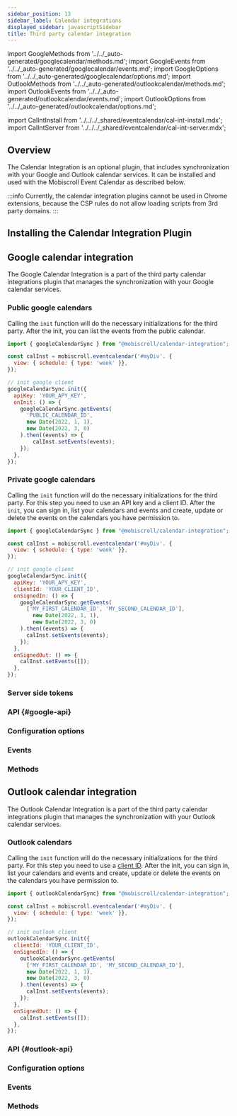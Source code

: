 ```yaml
---
sidebar_position: 13
sidebar_label: Calendar integrations
displayed_sidebar: javascriptSidebar
title: Third party calendar integration
---
```


import GoogleMethods from '../../_auto-generated/googlecalendar/methods.md';
import GoogleEvents from '../../_auto-generated/googlecalendar/events.md';
import GoogleOptions from '../../_auto-generated/googlecalendar/options.md';
import OutlookMethods from '../../_auto-generated/outlookcalendar/methods.md';
import OutlookEvents from '../../_auto-generated/outlookcalendar/events.md';
import OutlookOptions from '../../_auto-generated/outlookcalendar/options.md';

import CalIntInstall from '../../../_shared/eventcalendar/cal-int-install.mdx';
import CalIntServer from '../../../_shared/eventcalendar/cal-int-server.mdx';

## Overview

The Calendar Integration is an optional plugin, that includes synchronization with your Google and Outlook calendar services. It can be installed and used with the Mobiscroll Event Calendar as described below.

:::info
Currently, the calendar integration plugins cannot be used in Chrome extensions, because the CSP rules do not allow loading scripts from 3rd party domains.
:::

## Installing the Calendar Integration Plugin

<CalIntInstall />

## Google calendar integration

The Google Calendar Integration is a part of the third party calendar integrations plugin that manages the synchronization with your Google calendar services.

### Public google calendars

Calling the `init` function will do the necessary initializations for the third party. After the init, you can list the events from the public calendar.

```js
import { googleCalendarSync } from "@mobiscroll/calendar-integration";

const calInst = mobiscroll.eventcalendar('#myDiv'. {
  view: { schedule: { type: 'week' }},
});

// init google client
googleCalendarSync.init({
  apiKey: 'YOUR_APY_KEY',
  onInit: () => {
    googleCalendarSync.getEvents(
      'PUBLIC_CALENDAR_ID',
      new Date(2022, 1, 1),
      new Date(2022, 3, 0)
    ).then((events) => {
        calInst.setEvents(events);
    });
  },
});
```

### Private google calendars

Calling the `init` function will do the necessary initializations for the third party. For this step you need to use an API key and a client ID. After the `init`, you can sign in, list your calendars and events and create, update or delete the events on the calendars you have permission to.

```js
import { googleCalendarSync } from "@mobiscroll/calendar-integration";

const calInst = mobiscroll.eventcalendar('#myDiv'. {
  view: { schedule: { type: 'week' }},
});

// init google client
googleCalendarSync.init({
  apiKey: 'YOUR_APY_KEY',
  clientId: 'YOUR_CLIENT_ID',
  onSignedIn: () => {
    googleCalendarSync.getEvents(
      ['MY_FIRST_CALENDAR_ID', 'MY_SECOND_CALENDAR_ID'],
        new Date(2022, 1, 1),
        new Date(2022, 3, 0)
    ).then((events) => {
      calInst.setEvents(events);
    });
  },
  onSignedOut: () => {
    calInst.setEvents([]);
  },
});
```

### Server side tokens

<CalIntServer />

### API {#google-api}

<div className="option-list font-size-smaller">

  <h3 id="google-options" className="api-heading">Configuration options</h3>
  <GoogleOptions />

  <h3 id="google-events" className="api-heading">Events</h3>
  <GoogleEvents />

  <h3 id="google-methods" className="api-heading">Methods</h3>
  <GoogleMethods />

</div>

## Outlook calendar integration

The Outlook Calendar Integration is a part of the third party calendar integrations plugin that manages the synchronization with your Outlook calendar services.

### Outlook calendars

Calling the `init` function will do the necessary initializations for the third party. For this step you need to use a [client ID](https://docs.microsoft.com/en-us/graph/auth-v2-user). After the init, you can sign in, list your calendars and events and create, update or delete the events on the calendars you have permission to.

```js
import { outlookCalendarSync} from "@mobiscroll/calendar-integration";

const calInst = mobiscroll.eventcalendar('#myDiv'. {
  view: { schedule: { type: 'week' }},
});

// init outlook client
outlookCalendarSync.init({
  clientId: 'YOUR_CLIENT_ID',
  onSignedIn: () => {
    outlookCalendarSync.getEvents(
      ['MY_FIRST_CALENDAR_ID', 'MY_SECOND_CALENDAR_ID'],
      new Date(2022, 1, 1),
      new Date(2022, 3, 0)
    ).then((events) => {
      calInst.setEvents(events);
    });
  },
  onSignedOut: () => {
    calInst.setEvents([]);
  },
});
```

### API {#outlook-api}

<div className="option-list">

  <h3 id="outlook-options" className="api-heading">Configuration options</h3>
  <OutlookOptions />

  <h3 id="outlook-events" className="api-heading">Events</h3>
  <OutlookEvents />

  <h3 id="outlook-methods" className="api-heading">Methods</h3>
  <OutlookMethods />

</div>